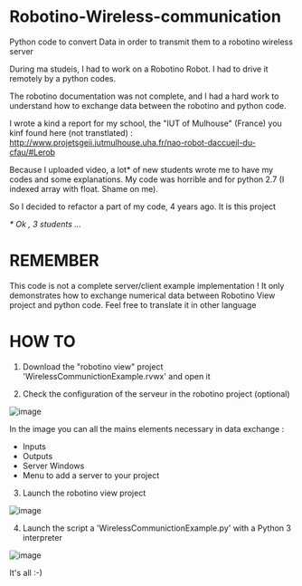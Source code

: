 # Robotino-Wireless-communication
Python code to convert Data in order to transmit them to a robotino wireless server

During ma studeis, I had to work on a Robotino Robot. 
I had to drive it remotely by a python codes.

The robotino documentation was not complete, and I had a hard work to understand how to exchange data between the robotino and python code.

I wrote a kind a report for my school, the "IUT of Mulhouse" (France) you kinf found here (not transtlated) : http://www.projetsgeii.iutmulhouse.uha.fr/nao-robot-daccueil-du-cfau/#Lerob

Because I uploaded video, a lot* of new students wrote me to have my codes and some explanations.
My code was horrible and for python 2.7 (I indexed array with float. Shame on me).

So I decided to refactor a part of my code, 4 years ago.
It is this project

_\* Ok , 3 students ..._
  
# REMEMBER
This code is not a complete server/client example implementation !
It only demonstrates how to exchange numerical data between Robotino View project and python code.
Feel free to translate it in other language

# HOW TO 
1) Download the "robotino view" project 'WirelessCommunictionExample.rvwx' and open it
   
2) Check the configuration of the serveur in the robotino project (optional)

![image](https://github.com/Alexandre-Rib/Robotino-Wireless-communication/assets/81164312/756d6876-dcda-49d9-ba66-8d22b64158aa)

In the image you can all the mains elements necessary in data exchange : 
- Inputs
- Outputs
- Server Windows
- Menu to add a server to your project

3) Launch the robotino view project

![image](https://github.com/Alexandre-Rib/Robotino-Wireless-communication/assets/81164312/9e9fe950-ef29-4656-86f3-cb0480faf541)

4) Launch the script a 'WirelessCommunictionExample.py' with a Python 3 interpreter
   
![image](https://github.com/Alexandre-Rib/Robotino-Wireless-communication/assets/81164312/393cde1e-3ec3-45e5-8069-7ebed662542b)

It's all :-)
